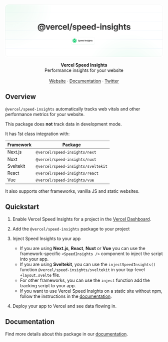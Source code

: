 ![Speed Insights](https://github.com/vercel/speed-insights/blob/main/.github/banner.png)

<div align="center"><strong>Vercel Speed Insights</strong></div>
<div align="center">Performance insights for your website</div>
<br />
<div align="center">
<a href="https://vercel.com/docs/speed-insights">Website</a>
<span> · </span>
<a href="https://vercel.com/docs/speed-insights/package">Documentation</a>
<span> · </span>
<a href="https://twitter.com/vercel">Twitter</a>
</div>

## Overview

`@vercel/speed-insights` automatically tracks web vitals and other performance metrics for your website.

This package does **not** track data in development mode.

It has 1st class integration with:

| Framework | Package                            |
| --------- | ---------------------------------- |
| Next.js   | `@vercel/speed-insights/next`      |
| Nuxt      | `@vercel/speed-insights/nuxt`      |
| Sveltekit | `@vercel/speed-insights/sveltekit` |
| React     | `@vercel/speed-insights/react`     |
| Vue       | `@vercel/speed-insights/vue`       |

It also supports other frameworks, vanilla JS and static websites.

## Quickstart

1. Enable Vercel Speed Insights for a project in the [Vercel Dashboard](https://vercel.com/d?to=%2F%5Bteam%5D%2F%5Bproject%5D%2Fspeed-insights&title=Open+Web+Analytics).
2. Add the `@vercel/speed-insights` package to your project
3. Inject Speed Insights to your app

   - If you are using **Next.js**, **React**, **Nuxt** or **Vue** you can use the framework-specific `<SpeedInsights />` component to inject the script into your app.
   - If you are using **Sveltekit**, you can use the `injectSpeedInsights()` function `@vercel/speed-insights/sveltekit` in your top-level `+layout.svelte` file.
   - For other frameworks, you can use the `inject` function add the tracking script to your app.
   - If you want to use Vercel Speed Insights on a static site without npm, follow the instructions in the [documentation](https://vercel.com/docs/speed-insights/quickstart).

4. Deploy your app to Vercel and see data flowing in.

## Documentation

Find more details about this package in our [documentation](https://vercel.com/docs/speed-insights/quickstart).
